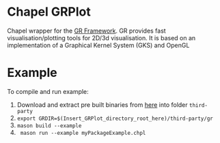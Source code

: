 # Chapel GRPlot
Chapel wrapper for the [GR Framework](https://gr-framework.org). 
GR provides fast visualisation/plotting tools for 2D/3d visualisation. It is based on an implementation of a Graphical Kernel System (GKS) and OpenGL

# Example
To compile and run example:
1. Download and extract pre built binaries from [here](https://gr-framework.org/c.html#installation) into folder ```third-party```
2. ```export GRDIR=$(Insert_GRPlot_directory_root_here)/third-party/gr```
3. ```mason build --example```
4. ``` mason run --example myPackageExample.chpl```
